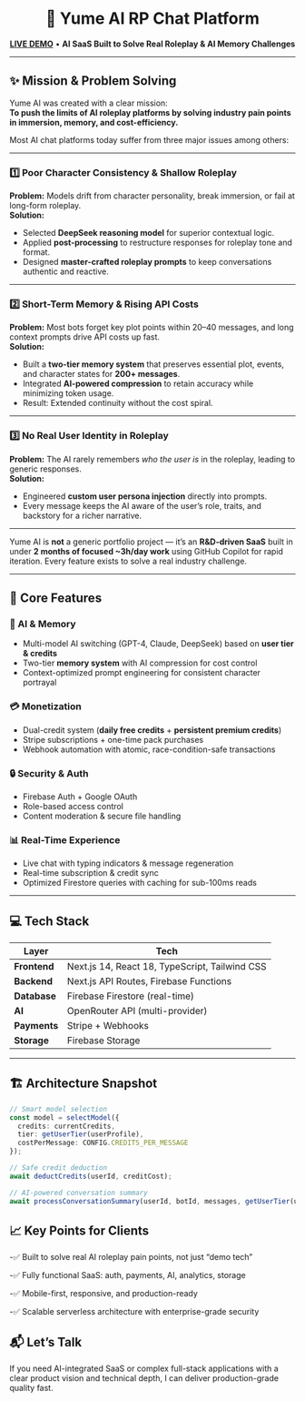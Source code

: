 <h1 align="center">🌙 Yume AI RP Chat Platform</h1>
<p align="center">
  <a href="https://yume-rp.vercel.app/"><b>LIVE DEMO</b></a> • 
  <b>AI SaaS Built to Solve Real Roleplay & AI Memory Challenges</b>
</p>

---

## ✨ Mission & Problem Solving
Yume AI was created with a clear mission:  
**To push the limits of AI roleplay platforms by solving industry pain points in immersion, memory, and cost-efficiency.**  

Most AI chat platforms today suffer from three major issues among others:

---

### **1️⃣ Poor Character Consistency & Shallow Roleplay**
**Problem:** Models drift from character personality, break immersion, or fail at long-form roleplay.  
**Solution:**  
- Selected **DeepSeek reasoning model** for superior contextual logic.  
- Applied **post-processing** to restructure responses for roleplay tone and format.  
- Designed **master-crafted roleplay prompts** to keep conversations authentic and reactive.

---

### **2️⃣ Short-Term Memory & Rising API Costs**
**Problem:** Most bots forget key plot points within 20–40 messages, and long context prompts drive API costs up fast.  
**Solution:**  
- Built a **two-tier memory system** that preserves essential plot, events, and character states for **200+ messages**.  
- Integrated **AI-powered compression** to retain accuracy while minimizing token usage.  
- Result: Extended continuity without the cost spiral.

---

### **3️⃣ No Real User Identity in Roleplay**
**Problem:** The AI rarely remembers *who the user is* in the roleplay, leading to generic responses.  
**Solution:**  
- Engineered **custom user persona injection** directly into prompts.  
- Every message keeps the AI aware of the user’s role, traits, and backstory for a richer narrative.

---

Yume AI is **not** a generic portfolio project — it’s an **R&D-driven SaaS** built in under **2 months of focused ~3h/day work** using GitHub Copilot for rapid iteration. Every feature exists to solve a real industry challenge.

---

## 🚀 Core Features

### 🧠 AI & Memory
- Multi-model AI switching (GPT-4, Claude, DeepSeek) based on **user tier & credits**  
- Two-tier **memory system** with AI compression for cost control  
- Context-optimized prompt engineering for consistent character portrayal  

### 💳 Monetization
- Dual-credit system (**daily free credits** + **persistent premium credits**)  
- Stripe subscriptions + one-time pack purchases  
- Webhook automation with atomic, race-condition-safe transactions  

### 🔒 Security & Auth
- Firebase Auth + Google OAuth  
- Role-based access control  
- Content moderation & secure file handling  

### 📊 Real-Time Experience
- Live chat with typing indicators & message regeneration  
- Real-time subscription & credit sync  
- Optimized Firestore queries with caching for sub-100ms reads  

---

## 💻 Tech Stack

| Layer      | Tech |
|------------|------|
| **Frontend** | Next.js 14, React 18, TypeScript, Tailwind CSS |
| **Backend**  | Next.js API Routes, Firebase Functions |
| **Database** | Firebase Firestore (real-time) |
| **AI**       | OpenRouter API (multi-provider) |
| **Payments** | Stripe + Webhooks |
| **Storage**  | Firebase Storage |

---

## 🏗 Architecture Snapshot
```ts
// Smart model selection
const model = selectModel({
  credits: currentCredits,
  tier: getUserTier(userProfile),
  costPerMessage: CONFIG.CREDITS_PER_MESSAGE
});

// Safe credit deduction
await deductCredits(userId, creditCost);

// AI-powered conversation summary
await processConversationSummary(userId, botId, messages, getUserTier(userProfile));
```

## 📈 Key Points for Clients
-✅ Built to solve real AI roleplay pain points, not just “demo tech”

-✅ Fully functional SaaS: auth, payments, AI, analytics, storage

-✅ Mobile-first, responsive, and production-ready

-✅ Scalable serverless architecture with enterprise-grade security

## 📬 Let’s Talk
If you need AI-integrated SaaS or complex full-stack applications with a clear product vision and technical depth,
I can deliver production-grade quality fast.
